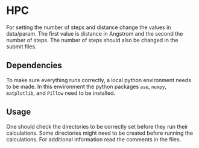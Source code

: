 # HPC

For setting the number of steps and distance change the values in data/param. The first value is distance in Angstrom and the second the number of steps. The number of steps should also be changed in the submit files.

## Dependencies

To make sure everything runs correctly, a local python environment needs to be made. 
In this environment the python packages `ase`, `numpy`, `matplotlib`, and `Pillow` need to be installed.

## Usage

One should check the directories to be correctly set before they run their calculations. Some directories might need to be created before running the calculations.
For additional information read the comments in the files. 



